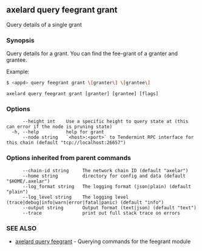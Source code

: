 ## axelard query feegrant grant

Query details of a single grant

### Synopsis

Query details for a grant.
You can find the fee-grant of a granter and grantee.

Example:

```bash
$ <appd> query feegrant grant \[granter\] \[grantee\]
```

```
axelard query feegrant grant [granter] [grantee] [flags]
```

### Options

```
      --height int    Use a specific height to query state at (this can error if the node is pruning state)
  -h, --help          help for grant
      --node string   `<host>:<port>` to Tendermint RPC interface for this chain (default "tcp://localhost:26657")
```

### Options inherited from parent commands

```
      --chain-id string     The network chain ID (default "axelar")
      --home string         directory for config and data (default "$HOME/.axelar")
      --log_format string   The logging format (json|plain) (default "plain")
      --log_level string    The logging level (trace|debug|info|warn|error|fatal|panic) (default "info")
      --output string       Output format (text|json) (default "text")
      --trace               print out full stack trace on errors
```

### SEE ALSO

- [axelard query feegrant](/cli-docs/v0_31_2/axelard_query_feegrant) - Querying commands for the feegrant module
